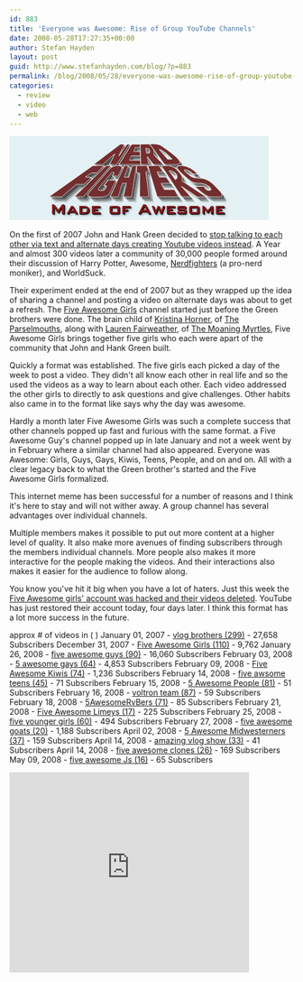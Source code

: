 ```yaml
---
id: 883
title: 'Everyone was Awesome: Rise of Group YouTube Channels'
date: 2008-05-28T17:27:35+00:00
author: Stefan Hayden
layout: post
guid: http://www.stefanhayden.com/blog/?p=883
permalink: /blog/2008/05/28/everyone-was-awesome-rise-of-group-youtube-channels/
categories:
  - review
  - video
  - web
---
```

<img src="/wp-content/nerdfighters.jpg" alt="" />

On the first of 2007 John and Hank Green decided to <a href="http://www.youtube.com/user/vlogbrothers">stop talking to each other via text and alternate days creating Youtube videos instead</a>. A Year and almost 300 videos later a community of 30,000 people formed around their discussion of Harry Potter, Awesome, <a href="http://nerdfighters.ning.com">Nerdfighters</a> (a pro-nerd moniker), and WorldSuck.

Their experiment ended at the end of 2007 but as they wrapped up the idea of sharing a channel and posting a video on alternate days was about to get a refresh. The <a href="http://www.youtube.com/user/fiveawesomegirls">Five Awesome Girls</a> channel started just before the Green brothers were done. The brain child of <a href="http://youtube.com/user/italktosnakes">Kristina Horner</a>, of <a href="http://www.myspace.com/theparselmouths">The Parselmouths</a>, along with <a href="http://youtube.com/user/devilishlypure">Lauren Fairweather</a>, of <a href="http://www.myspace.com/themoaningmyrtles">The Moaning Myrtles</a>, Five Awesome Girls brings together five girls who each were apart of the community that John and Hank Green built.

Quickly a format was established. The five girls each picked a day of the week to post a video. They didn't all know each other in real life and so the used the videos as a way to learn about each other. Each video addressed the other girls to directly to ask questions and give challenges. Other habits also came in to the format like says why the day was awesome.

Hardly a month later Five Awesome Girls was such a complete success that other channels popped up fast and furious with the same format. a Five Awesome Guy's channel popped up in late January and not a week went by in February where a similar channel had also appeared. Everyone was Awesome: Girls, Guys, Gays, Kiwis, Teens, People, and on and on. All with a clear legacy back to what the Green brother's started and the Five Awesome Girls formalized.

This internet meme has been successful for a number of reasons and I think it's here to stay and will not wither away. A group channel has several advantages over individual channels.

Multiple members makes it possible to put out more content at a higher level of quality. It also make more avenues of finding subscribers through the members individual channels. More people also makes it more interactive for the people making the videos. And their interactions also makes it easier for the audience to follow along.

You know you've hit it big when you have a lot of haters. Just this week the <a href="http://youtube.com/watch?v=A-T9IpsEyIs">Five Awesome girls' account was hacked and their videos deleted</a>. YouTube has just restored their account today, four days later. I think this format has a lot more success in the future.

approx # of videos in ( )
January 01, 2007 - <a href="http://www.youtube.com/user/vlogbrothers">vlog brothers (299)</a> - 27,658 Subscribers
December 31, 2007 - <a href="http://youtube.com/user/fiveawesomegirls">Five Awesome Girls (110)</a> - 9,762
January 26, 2008 - <a href="http://www.youtube.com/user/fiveawesomeguys">five awesome guys (90)</a> - 16,060 Subscribers
February 03, 2008 - <a href="http://www.youtube.com/user/5awesomegays">5 awesome gays (64)</a> - 4,853 Subscribers
February 09, 2008 - <a href="http://www.youtube.com/user/FiveAwesomeKiwis">Five Awesome Kiwis (74)</a> - 1,236 Subscribers
February 14, 2008 - <a href="http://www.youtube.com/user/fiveawsometeens">five awsome teens (45)</a> - 71 Subscribers
February 15, 2008 - <a href="http://www.youtube.com/user/5AwesomePeople">5 Awesome People (81)</a> - 51 Subscribers
February 16, 2008 - <a href="http://www.youtube.com/user/voltronteam">voltron team (87)</a> - 59 Subscribers
February 18, 2008 - <a href="http://www.youtube.com/user/5AwesomeRvBers">5AwesomeRvBers (71)</a> - 85 Subscribers
February 21, 2008 -  <a href="http://www.youtube.com/user/FiveAwesomeLimeys">Five Awesome Limeys (17)</a> - 225 Subscribers
February 25, 2008 - <a href="http://www.youtube.com/user/fiveyoungergirls">five younger girls (60)</a> - 494 Subscribers
February 27, 2008 - <a href="http://www.youtube.com/user/fiveawesomegoats">five awesome goats (20)</a> - 1,188 Subscribers
April 02, 2008 - <a href="http://www.youtube.com/user/5awesomeMWs">5 Awesome Midwesterners (37)</a> - 159 Subscribers
April 14, 2008 - <a href="http://www.youtube.com/user/amazingvlogshow">amazing vlog show (33)</a> - 41 Subscribers
April 14, 2008 - <a href="http://www.youtube.com/user/fiveawesomeclones">five awesome clones (26)</a> - 169 Subscribers
May 09, 2008 - <a href="http://www.youtube.com/user/fiveawesomeJs">five awesome Js (16)</a> - 65 Subscribers

<object width="425" height="355"><param name="movie" value="http://www.youtube.com/v/kb2RaDBOrSY&hl=en"></param><param name="wmode" value="transparent"></param><embed src="http://www.youtube.com/v/kb2RaDBOrSY&hl=en" type="application/x-shockwave-flash" wmode="transparent" width="425" height="355"></embed></object>